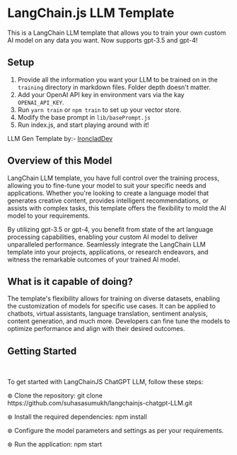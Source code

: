 # LangChain.js LLM Template

This is a LangChain LLM template that allows you to train your own custom AI model on any data you want.
Now supports gpt-3.5 and gpt-4!

## Setup
1. Provide all the information you want your LLM to be trained on in the `training` directory in markdown files.  Folder depth doesn't matter.
2. Add your OpenAI API key in environment vars via the kay `OPENAI_API_KEY`.
3. Run `yarn train` or `npm train` to set up your vector store.
4. Modify the base prompt in `lib/basePrompt.js`
5. Run index.js, and start playing around with it!

LLM Gen Template by:- <a href="https://github.com/Conner1115">IroncladDev</a>

## Overview of this Model

LangChain LLM template, you have full control over the training process, allowing you to fine-tune your model to suit your specific needs and applications. Whether you're looking to create a language model that generates creative content, provides intelligent recommendations, or assists with complex tasks, this template offers the flexibility to mold the AI model to your requirements.

By utilizing gpt-3.5 or gpt-4, you benefit from state of the art language processing capabilities, enabling your custom AI model to deliver unparalleled performance. Seamlessly integrate the LangChain LLM template into your projects, applications, or research endeavors, and witness the remarkable outcomes of your trained AI model.

## What is it capable of doing?

The template's flexibility allows for training on diverse datasets, enabling the customization of models for specific use cases. It can be applied to chatbots, virtual assistants, language translation, sentiment analysis, content generation, and much more. Developers can fine tune the models to optimize performance and align with their desired outcomes.

## Getting Started
<br>
<p>To get started with LangChainJS ChatGPT LLM, follow these steps:</p>

<p>⊛ Clone the repository: git clone https://github.com/suhasasumukh/langchainjs-chatgpt-LLM.git</p>
<p>⊛ Install the required dependencies: npm install</p>
<p>⊛ Configure the model parameters and settings as per your requirements.</p>
<p>⊛ Run the application: npm start</p>
